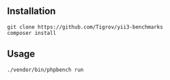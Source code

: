 ## Installation

```
git clone https://github.com/Tigrov/yii3-benchmarks
composer install
```

## Usage 

```
./vendor/bin/phpbench run
```